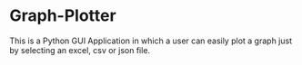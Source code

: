 # Graph-Plotter
This is a Python GUI Application in which a user can easily plot a graph just by selecting an excel, csv or json file. 
